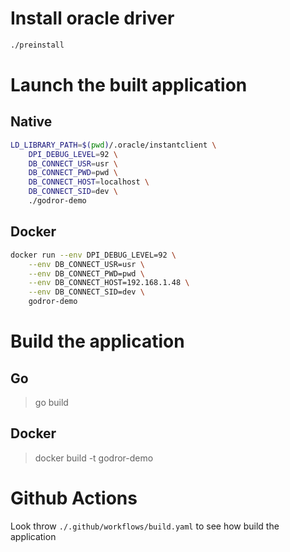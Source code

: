 # Install oracle driver
```bash
./preinstall
```

# Launch the built application
## Native
```bash
LD_LIBRARY_PATH=$(pwd)/.oracle/instantclient \
    DPI_DEBUG_LEVEL=92 \
    DB_CONNECT_USR=usr \
    DB_CONNECT_PWD=pwd \
    DB_CONNECT_HOST=localhost \
    DB_CONNECT_SID=dev \
    ./godror-demo
```

## Docker
```bash
docker run --env DPI_DEBUG_LEVEL=92 \
    --env DB_CONNECT_USR=usr \
    --env DB_CONNECT_PWD=pwd \
    --env DB_CONNECT_HOST=192.168.1.48 \
    --env DB_CONNECT_SID=dev \
    godror-demo
```

# Build the application

## Go
> go build

## Docker
> docker build -t godror-demo


# Github Actions
Look throw `./.github/workflows/build.yaml` to see how build the application
